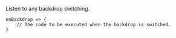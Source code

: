 Listen to any backdrop switching.


```gop
onBackdrop => {
    // The code to be executed when the backdrop is switched.
}
```
